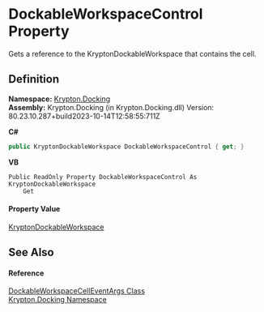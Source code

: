 # DockableWorkspaceControl Property


Gets a reference to the KryptonDockableWorkspace that contains the cell.



## Definition
**Namespace:** <a href="98399376-cf41-9454-4b4d-4fab2ca20bc7.md">Krypton.Docking</a>  
**Assembly:** Krypton.Docking (in Krypton.Docking.dll) Version: 80.23.10.287+build2023-10-14T12:58:55:711Z

**C#**
``` C#
public KryptonDockableWorkspace DockableWorkspaceControl { get; }
```
**VB**
``` VB
Public ReadOnly Property DockableWorkspaceControl As KryptonDockableWorkspace
	Get
```



#### Property Value
<a href="15018b77-804e-6e51-4b3e-6f608c90d147.md">KryptonDockableWorkspace</a>

## See Also


#### Reference
<a href="8f57bf18-ca7f-6080-e21b-677e5e50cd5c.md">DockableWorkspaceCellEventArgs Class</a>  
<a href="98399376-cf41-9454-4b4d-4fab2ca20bc7.md">Krypton.Docking Namespace</a>  

